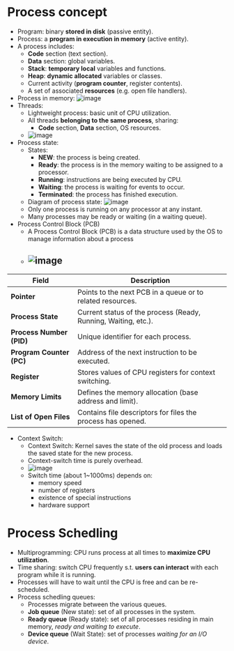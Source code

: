# Process concept
- Program: binary **stored in disk** (passive entity).
- Process: a **program in execution in memory** (active entity).
- A process includes:
  - **Code** section (text section).
  - **Data** section: global variables.
  - **Stack**: **temporary local** variables and functions.
  - **Heap**: **dynamic allocated** variables or classes.
  - Current activity (**program counter**, register contents).
  - A set of associated **resources** (e.g. open file handlers).
- Process in memory: ![image](https://github.com/user-attachments/assets/f098d1c5-3d9a-4f02-aa34-d7645a68e0de)
- Threads:
  - Lightweight process: basic unit of CPU utilization.
  - All threads **belonging to the same process**, sharing:
    - **Code** section, **Data** section, OS resources.
  - ![image](https://github.com/user-attachments/assets/1baed76a-fc4b-4173-99ef-6541c4406ab4)
- Process state:
  - States:
    - **NEW**: the process is being created.
    - **Ready**: the process is in the memory waiting to be assigned to a processor.
    - **Running**: instructions are being executed by CPU.
    - **Waiting**: the process is waiting for events to occur.
    - **Terminated**: the process has finished execution.
  - Diagram of process state: ![image](https://github.com/user-attachments/assets/ee5ae9d2-7131-4aa2-bca1-8450a7697ad1)
  - Only one process is running on any processor at any instant.
  - Many processes may be ready or waiting (in a waiting queue).
- Process Control Block (PCB)
  - A Process Control Block (PCB) is a data structure used by the OS to manage information about a process
  - ![image](https://github.com/user-attachments/assets/923fe31e-a148-4bfb-b70b-e68fcf65d662)
    -

| **Field**                | **Description**                                              |
|--------------------------|--------------------------------------------------------------|
| **Pointer**               | Points to the next PCB in a queue or to related resources.   |
| **Process State**         | Current status of the process (Ready, Running, Waiting, etc.).|
| **Process Number (PID)**  | Unique identifier for each process.                          |
| **Program Counter (PC)**  | Address of the next instruction to be executed.              |
| **Register**              | Stores values of CPU registers for context switching.        |
| **Memory Limits**         | Defines the memory allocation (base address and limit).      |
| **List of Open Files**    | Contains file descriptors for files the process has opened.  |
- Context Switch:
  - Context Switch: Kernel saves the state of the old process and loads the saved state for the new process.
  - Context-switch time is purely overhead.
  - ![image](https://github.com/user-attachments/assets/ea68fd82-7169-465b-8893-ef31b5f2b642)
  - Switch time (about 1~1000ms) depends on:
    - memory speed
    - number of registers
    - existence of special instructions
    - hardware support 
# Process Schedling
- Multiprogramming: CPU runs process at all times to **maximize CPU utilization**.
- Time sharing: switch CPU frequently s.t. **users can interact** with each program while it is running.
- Processes will have to wait until the CPU is free and can be re-scheduled.
- Process schedling queues:
  - Processes migrate between the various queues.
  - **Job queue** (New state): set of all processes in the system.
  - **Ready queue** (Ready state): set of all processes residing in main memory, *ready and waiting to execute*.
  - **Device queue** (Wait State): set of processes *waiting for an I/O device*.
  

